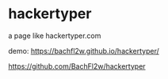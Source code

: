 # hackertyper
a page like hackertyper.com

demo: https://bachfl2w.github.io/hackertyper/

https://github.com/BachFl2w/hackertyper
